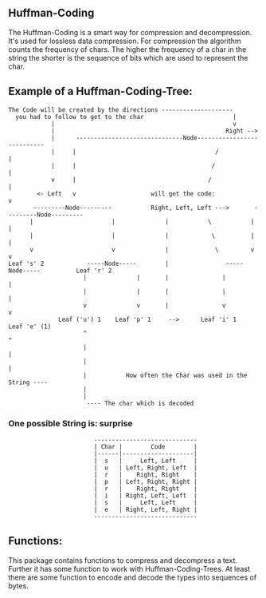 ## Huffman-Coding

The Huffman-Coding is a smart way for compression and decompression.
It's used for lossless data compression.
For compression the algorithm counts the frequency of chars.
The higher the frequency of a char in the string the shorter is the sequence of bits which are used to represent the char.

## Example of a Huffman-Coding-Tree:
```
The Code will be created by the directions --------------------
  you had to follow to get to the char                         |
            |                                                  v
            |                                                Right -->
            |      ------------------------------Node---------------------------
            |     |                                       /                     |
            |     |                                      /                      |
            v     |                                     /                       |
        <- Left   v                     will get the code:                      v
       ---------Node---------           Right, Left, Left --->       ---------Node---------
      |                      |              |           \           |                      |
      |                      |              |            \          |                      |
      v                      v              |             \         v                      v
Leaf 's' 2            -----Node-----        |                -----Node-----          Leaf 'r' 2
                     |              |       |               |              |
                     |              |       |               |              |
                     v              v       |               v              v
              Leaf ('u') 1    Leaf 'p' 1     -->      Leaf 'i' 1     Leaf 'e' (1)
                     ^                                                         ^
                     |                                                         |
                     |                                                         |
                     |           How often the Char was used in the String ----
                     |
                     |
                      ---- The char which is decoded
```

### One possible String is: surprise

```
                        -----------------------------
                        | Char |        Code        |
                        |------|--------------------|
                        |  s   |     Left, Left     |
                        |  u   | Left, Right, Left  |
                        |  r   |    Right, Right    |
                        |  p   | Left, Right, Right |
                        |  r   |    Right, Right    |
                        |  i   | Right, Left, Left  |
                        |  s   |     Left, Left     |
                        |  e   | Right, Left, Right |
                        -----------------------------
```

## Functions:

This package contains functions to compress and decompress a text.
Further it has some function to work with Huffman-Coding-Trees.
At least there are some function to encode and decode the types into sequences of bytes.